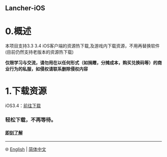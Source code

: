 ## Lancher-iOS
# 0.概述

本项目支持3.3 3.4 iOS客户端的资源热下载,及游戏内下载资源，不用再替换软件(目前仍然支持老版本的资源热下载)

**仅限学习与交流，请勿用在以任何形式（如捐赠，分摊成本，购买兑换码等）的商业行为的私服，如侵权请联系删除侵权内容**

# 1.下载资源

iOS3.4：[前往下载](https://anonfiles.com/Maw1y7Yey6/GenshinImpactGC3.4.0_ipa)
### 轻松下载，不再等待。
#### [即刻了解](https://github.com/xlpmyxhdr/Launcher-iOS/wiki/中文教程)

---
🌐 [English](https://github.com/xlpmyxhdr/Launcher-iOS/blob/main/README_CN.md) | [简体中文](https://github.com/xlpmyxhdr/Launcher-iOS/blob/main/README_CN.md)
